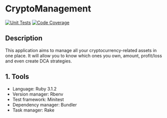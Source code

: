 # CryptoManagement

[![Unit Tests](https://github.com/antoniocuadros/CryptoManagement/actions/workflows/unit-tests.yml/badge.svg?event=push)](https://github.com/antoniocuadros/CryptoManagement/actions/workflows/unit-tests.yml) [![Code Coverage](https://github.com/antoniocuadros/CryptoManagement/actions/workflows/coverage.yml/badge.svg)](https://github.com/antoniocuadros/CryptoManagement/actions/workflows/coverage.yml)

## Description
This application aims to manage all your cryptocurrency-related assets in one place. It will allow you to know which ones you own, amount, profit/loss and even create DCA strategies.

## 1. Tools
- Language: Ruby 3.1.2
- Version manager: Rbenv
- Test framework: Minitest
- Dependency manager: Bundler
- Task manager: Rake